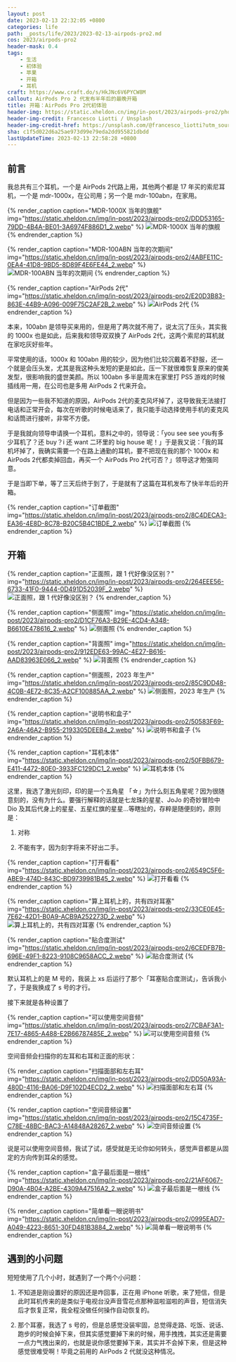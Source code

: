 ```yaml
---
layout: post
date: 2023-02-13 22:32:05 +0800
categories: life
path: _posts/life/2023/2023-02-13-airpods-pro2.md
cos: 2023/airpods-pro2
header-mask: 0.4
tags:
    - 生活
    - 初体验
    - 苹果
    - 开箱
    - 耳机
craft: https://www.craft.do/s/HkJNc6V6PYCW8M
callout: AirPods Pro 2 代发布半年后的最晚开箱
title: 开箱：AirPods Pro 2代初体验
header-img: https://static.xheldon.cn/img/in-post/2023/airpods-pro2/photo-1673448884901-ea493321b1d1.webp
header-img-credit: Francesco Liotti / Unsplash
header-img-credit-href: https://unsplash.com/@francesco_liotti?utm_source=xheldon_blog&utm_medium=referral
sha: c1f5d022d6a25ae973d99e79eda2dd955821dbdd
lastUpdateTime: 2023-02-13 22:58:28 +0800
---
```


## 前言

我总共有三个耳机，一个是 AirPods 2代路上用，其他两个都是 17 年买的索尼耳机，一个是 mdr-1000x，在公司用；另一个是 mdr-100abn，在家用。

{% render_caption caption="MDR-1000X 当年的旗舰" img="https://static.xheldon.cn/img/in-post/2023/airpods-pro2/DDD53165-79DD-4B4A-BE01-3A6974F886D1_2.webp" %}
![MDR-1000X 当年的旗舰](https://res.craft.do/user/full/747e0824-8866-cf67-b3ae-2e207380d1f9/doc/E96CAC1B-F7D2-4EF1-88BC-A7A3D99ADCEF/DDD53165-79DD-4B4A-BE01-3A6974F886D1_2/SIs2bcpHmp6EWnAq9nBf2cx7wwEXxN3mZ3ORoGwxsPUz/Image.jpeg)
{% endrender_caption %}

{% render_caption caption="MDR-100ABN 当年的次期间" img="https://static.xheldon.cn/img/in-post/2023/airpods-pro2/4ABFE11C-0EA4-41D8-9BD5-8D89F4E6FE44_2.webp" %}
![MDR-100ABN 当年的次期间](https://res.craft.do/user/full/747e0824-8866-cf67-b3ae-2e207380d1f9/doc/E96CAC1B-F7D2-4EF1-88BC-A7A3D99ADCEF/4ABFE11C-0EA4-41D8-9BD5-8D89F4E6FE44_2/ihhNRJCjxMKQ7YsCRSTnxq3qP9cAqO8I2dBDj7QFN5cz/Image.jpeg)
{% endrender_caption %}

{% render_caption caption="AirPods 2代" img="https://static.xheldon.cn/img/in-post/2023/airpods-pro2/E20D3B83-863E-44B9-A096-009F75C2AF2B_2.webp" %}
![AirPods 2代](https://res.craft.do/user/full/747e0824-8866-cf67-b3ae-2e207380d1f9/doc/E96CAC1B-F7D2-4EF1-88BC-A7A3D99ADCEF/E20D3B83-863E-44B9-A096-009F75C2AF2B_2/mmVd2m0LUn7pkfCbjYL5V8L4gbllPSvAisbCyxPgCtQz/Image.jpeg)
{% endrender_caption %}

本来，100abn 是领导买来用的，但是用了两次就不用了，说太沉了压头，其实我的 1000x 也是如此，后来我和领导双双换了 AirPods 2代，这两个索尼的耳机就在家吃灰好些年。

平常使用的话，1000x 和 100abn 用的较少，因为他们比较沉戴着不舒服，还一个就是会压头发，尤其是我这种头发短的更是如此，压一下就很难恢复原来的俊美发型，很影响我的盛世美颜。所以 100abn 多半是周末在家里打 PS5 游戏的时候插线用一用，在公司也是多用 AirPods 2 代来开会。

但是因为一些我不知道的原因，AirPods 2代的麦克风坏掉了，这导致我无法接打电话和正常开会，每次在听歌的时候电话来了，我只能手动选择使用手机的麦克风和话筒进行接听，非常不方便。

于是我就向领导申请换一个耳机，意料之中的，领导说：「you see see you有多少耳机了？还 buy？i 还 want 二环里的 big house 呢！」于是我又说：「我的耳机坏掉了，我确实需要一个在路上通勤的耳机，要不把现在我的那个 1000x 和 AirPods 2代都卖掉回血，再买一个 AirPods Pro 2代可否？」领导这才勉强同意。

于是当即下单，等了三天后终于到了，于是就有了这篇在耳机发布了快半年后的开箱。

{% render_caption caption="订单截图" img="https://static.xheldon.cn/img/in-post/2023/airpods-pro2/8C4DECA3-EA36-4E8D-8C78-B20C5B4C1BDE_2.webp" %}
![订单截图](https://res.craft.do/user/full/747e0824-8866-cf67-b3ae-2e207380d1f9/doc/E96CAC1B-F7D2-4EF1-88BC-A7A3D99ADCEF/8C4DECA3-EA36-4E8D-8C78-B20C5B4C1BDE_2/yosayBRa4i36PkA7DLqoujeEqwC1sicpa8pa0DCrvAcz/Image.jpeg)
{% endrender_caption %}

## 开箱

{% render_caption caption="正面照，跟 1 代好像没区别？" img="https://static.xheldon.cn/img/in-post/2023/airpods-pro2/264EEE56-6733-41F0-9444-0D491D52039F_2.webp" %}
![正面照，跟 1 代好像没区别？](https://res.craft.do/user/full/747e0824-8866-cf67-b3ae-2e207380d1f9/doc/E96CAC1B-F7D2-4EF1-88BC-A7A3D99ADCEF/264EEE56-6733-41F0-9444-0D491D52039F_2/yaqVED5weGE2KJ06Jxq5n3mt62k0OlbsZaOHM5Tk1vwz/Image.jpeg)
{% endrender_caption %}

{% render_caption caption="侧面照" img="https://static.xheldon.cn/img/in-post/2023/airpods-pro2/D1CF76A3-B29E-4CD4-A348-B6610E478616_2.webp" %}
![侧面照](https://res.craft.do/user/full/747e0824-8866-cf67-b3ae-2e207380d1f9/doc/E96CAC1B-F7D2-4EF1-88BC-A7A3D99ADCEF/D1CF76A3-B29E-4CD4-A348-B6610E478616_2/u7n1Kt3yvrZu2EZkgoh7W5C5k1BJGj1XYnuRifr6X2wz/Image.jpeg)
{% endrender_caption %}

{% render_caption caption="背面照" img="https://static.xheldon.cn/img/in-post/2023/airpods-pro2/912EDE63-99AC-4E27-B616-AAD83963E066_2.webp" %}
![背面照](https://res.craft.do/user/full/747e0824-8866-cf67-b3ae-2e207380d1f9/doc/E96CAC1B-F7D2-4EF1-88BC-A7A3D99ADCEF/912EDE63-99AC-4E27-B616-AAD83963E066_2/OJkeci6iLvL9BVn2AOOEQmAwmPD5ofKxy8wvkmFxNO8z/Image.jpeg)
{% endrender_caption %}

{% render_caption caption="侧面照，2023 年生产" img="https://static.xheldon.cn/img/in-post/2023/airpods-pro2/85C9DD48-4C0B-4E72-8C35-A2CF100885AA_2.webp" %}
![侧面照，2023 年生产](https://res.craft.do/user/full/747e0824-8866-cf67-b3ae-2e207380d1f9/doc/E96CAC1B-F7D2-4EF1-88BC-A7A3D99ADCEF/85C9DD48-4C0B-4E72-8C35-A2CF100885AA_2/jZ1ALYnXxqxdg1lJPTJuoy7ORXwyBktTLHcUvvJNytEz/Image.jpeg)
{% endrender_caption %}

{% render_caption caption="说明书和盒子" img="https://static.xheldon.cn/img/in-post/2023/airpods-pro2/50583F69-2A6A-46A2-B955-2193305DEEB4_2.webp" %}
![说明书和盒子](https://res.craft.do/user/full/747e0824-8866-cf67-b3ae-2e207380d1f9/doc/E96CAC1B-F7D2-4EF1-88BC-A7A3D99ADCEF/50583F69-2A6A-46A2-B955-2193305DEEB4_2/AQSWCvcHsBxgzJwxSUhJ2wr6NN8P4MvmBG6Jl4TY510z/Image.jpeg)
{% endrender_caption %}

{% render_caption caption="耳机本体" img="https://static.xheldon.cn/img/in-post/2023/airpods-pro2/50FBB679-E411-4472-80E0-3933FC129DC1_2.webp" %}
![耳机本体](https://res.craft.do/user/full/747e0824-8866-cf67-b3ae-2e207380d1f9/doc/E96CAC1B-F7D2-4EF1-88BC-A7A3D99ADCEF/50FBB679-E411-4472-80E0-3933FC129DC1_2/x2xDwyGgrd18aaPVhDpz9on2YOyfzam2WYgegflVEuEz/Image.jpeg)
{% endrender_caption %}

这里，我选了激光刻印，印的是一个五角星 「☆」为什么刻五角星呢？因为很随意刻的，没有为什么。要强行解释的话就是七龙珠的星星、JoJo 的奇妙冒险中 Dio 及其后代身上的星星、五星红旗的星星…等瞎扯的，存粹是随便刻的，原则是： 

1. 对称

1. 不能有字，因为刻字将来不好出二手。

{% render_caption caption="打开看看" img="https://static.xheldon.cn/img/in-post/2023/airpods-pro2/6549C5F6-ABE9-474D-843C-BD9739981B45_2.webp" %}
![打开看看](https://res.craft.do/user/full/747e0824-8866-cf67-b3ae-2e207380d1f9/doc/E96CAC1B-F7D2-4EF1-88BC-A7A3D99ADCEF/6549C5F6-ABE9-474D-843C-BD9739981B45_2/KPLjLyHH788Oxr4K5jfXBdto9PVPD1kGyrOQeJpyJvoz/Image.jpeg)
{% endrender_caption %}

{% render_caption caption="算上耳机上的，共有四对耳塞" img="https://static.xheldon.cn/img/in-post/2023/airpods-pro2/33CE0E45-7E62-42D1-B0A9-ACB9A252273D_2.webp" %}
![算上耳机上的，共有四对耳塞](https://res.craft.do/user/full/747e0824-8866-cf67-b3ae-2e207380d1f9/doc/E96CAC1B-F7D2-4EF1-88BC-A7A3D99ADCEF/33CE0E45-7E62-42D1-B0A9-ACB9A252273D_2/uNCHgrJgRWexW6kLv3GQbXJrHdJMgfCnjxYqSyaRaBwz/Image.jpeg)
{% endrender_caption %}

{% render_caption caption="贴合度测试" img="https://static.xheldon.cn/img/in-post/2023/airpods-pro2/6CEDFB7B-696E-49F1-8223-9108C9658ACC_2.webp" %}
![贴合度测试](https://res.craft.do/user/full/747e0824-8866-cf67-b3ae-2e207380d1f9/doc/E96CAC1B-F7D2-4EF1-88BC-A7A3D99ADCEF/6CEDFB7B-696E-49F1-8223-9108C9658ACC_2/DSEQ8YFyS5Wv9LF2azkfAMMXvF5U9ZkJox9O1t8nhk4z/Image.png)
{% endrender_caption %}

默认耳机上的是 M 号的，我装上 xs 后运行了那个「耳塞贴合度测试」，告诉我小了，于是我换成了 s 号的才行。

接下来就是各种设置了

{% render_caption caption="可以使用空间音频" img="https://static.xheldon.cn/img/in-post/2023/airpods-pro2/7CBAF3A1-7E17-4865-A488-E2B66787485E_2.webp" %}
![可以使用空间音频](https://res.craft.do/user/full/747e0824-8866-cf67-b3ae-2e207380d1f9/doc/E96CAC1B-F7D2-4EF1-88BC-A7A3D99ADCEF/7CBAF3A1-7E17-4865-A488-E2B66787485E_2/xPFXdLqphFObn1DVZlGvSxx4bIcDOeCXdyo8y4RDK5wz/Image.png)
{% endrender_caption %}

空间音频会扫描你的左耳和右耳和正面的形状： 

{% render_caption caption="扫描面部和左右耳" img="https://static.xheldon.cn/img/in-post/2023/airpods-pro2/DD50A93A-480D-4116-BA06-D9F102D4ECD2_2.webp" %}
![扫描面部和左右耳](https://res.craft.do/user/full/747e0824-8866-cf67-b3ae-2e207380d1f9/doc/E96CAC1B-F7D2-4EF1-88BC-A7A3D99ADCEF/DD50A93A-480D-4116-BA06-D9F102D4ECD2_2/zgPmBK3JZ8sUoUXfCpGHkQDVojQ5jfPXsbwMSMGqYqAz/Image.png)
{% endrender_caption %}

{% render_caption caption="空间音频设置" img="https://static.xheldon.cn/img/in-post/2023/airpods-pro2/15C4735F-C78E-48BC-BAC3-A14848A28267_2.webp" %}
![空间音频设置](https://res.craft.do/user/full/747e0824-8866-cf67-b3ae-2e207380d1f9/doc/E96CAC1B-F7D2-4EF1-88BC-A7A3D99ADCEF/15C4735F-C78E-48BC-BAC3-A14848A28267_2/iMfjdqxt5dYePlSTC7InoEbjNuBt6mYZmhuzAhzhmPQz/Image.png)
{% endrender_caption %}

说是可以使用空间音频，我试了试，感受就是无论你如何转头，感觉声音都是从固定的方向传到耳朵的感觉。

{% render_caption caption="盒子最后面是一根线" img="https://static.xheldon.cn/img/in-post/2023/airpods-pro2/21AF6067-D90A-4B04-A2BE-4309A47516A2_2.webp" %}
![盒子最后面是一根线](https://res.craft.do/user/full/747e0824-8866-cf67-b3ae-2e207380d1f9/doc/E96CAC1B-F7D2-4EF1-88BC-A7A3D99ADCEF/21AF6067-D90A-4B04-A2BE-4309A47516A2_2/rVgRU2J7JpMVNHl69FDM2hZI06Uxd0KkDCE3qs1uxbEz/Image.jpeg)
{% endrender_caption %}

{% render_caption caption="简单看一眼说明书" img="https://static.xheldon.cn/img/in-post/2023/airpods-pro2/0995EAD7-A049-4223-8651-30FD481B3884_2.webp" %}
![简单看一眼说明书](https://res.craft.do/user/full/747e0824-8866-cf67-b3ae-2e207380d1f9/doc/E96CAC1B-F7D2-4EF1-88BC-A7A3D99ADCEF/0995EAD7-A049-4223-8651-30FD481B3884_2/h4HsfdCxYjHxbkYzRVCMnqC3kahMtGfyGdEL7ax7YDAz/Image.jpeg)
{% endrender_caption %}

## 遇到的小问题

短短使用了几个小时，就遇到了一个两个小问题： 

1. 不知道是刚设置好的原因还是咋回事，正在用 iPhone 听歌，来了短信，但是此时耳机传来的是类似于电视台没声音雪花点那种滋啦滋啦的声音，短信消失后才恢复正常，我全程没做任何操作自动恢复的。

1. 那个耳塞，我选了 s 号的，但是总感觉没装牢固，总觉得走路、吃饭、说话、跑步的时候会掉下来，但其实感觉要掉下来的时候，用手拽拽，其实还是需要一点力气拽出来的，也就是说你感觉要掉下来，其实并不会掉下来，但是这种感觉很难受啊！毕竟之前用的 AirPods 2 代就没这种情况。
